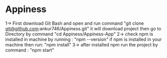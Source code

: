 # Appiness
1-> First download Git Bash and open and run command "git clone git@github.com:ankur746/Appiness.git"
          it will download project then go to Directory by command "cd Appiness/Appiness-App"
2-> check npm is installed in machine by running : "npm --version"
        if  npm is installed in your machine then run: "npm install"
3-> after installed npm run the project by command : "npm start"
